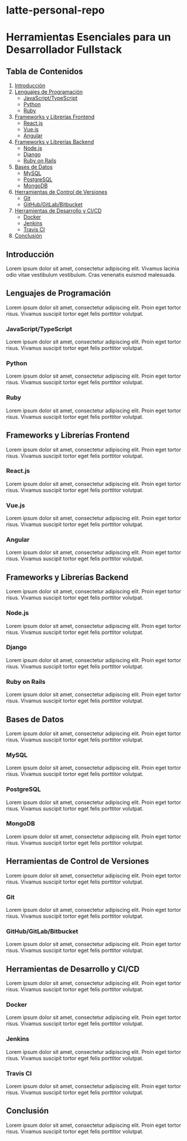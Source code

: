 # latte-personal-repo

# Herramientas Esenciales para un Desarrollador Fullstack

## Tabla de Contenidos
1. [Introducción](#introducción)
2. [Lenguajes de Programación](#lenguajes-de-programación)
   - [JavaScript/TypeScript](#javascripttypescript)
   - [Python](#python)
   - [Ruby](#ruby)
3. [Frameworks y Librerías Frontend](#frameworks-y-librerías-frontend)
   - [React.js](#reactjs)
   - [Vue.js](#vuejs)
   - [Angular](#angular)
4. [Frameworks y Librerías Backend](#frameworks-y-librerías-backend)
   - [Node.js](#nodejs)
   - [Django](#django)
   - [Ruby on Rails](#ruby-on-rails)
5. [Bases de Datos](#bases-de-datos)
   - [MySQL](#mysql)
   - [PostgreSQL](#postgresql)
   - [MongoDB](#mongodb)
6. [Herramientas de Control de Versiones](#herramientas-de-control-de-versiones)
   - [Git](#git)
   - [GitHub/GitLab/Bitbucket](#githubgitlabbitbucket)
7. [Herramientas de Desarrollo y CI/CD](#herramientas-de-desarrollo-y-cicd)
   - [Docker](#docker)
   - [Jenkins](#jenkins)
   - [Travis CI](#travis-ci)
8. [Conclusión](#conclusión)

## Introducción

Lorem ipsum dolor sit amet, consectetur adipiscing elit. Vivamus lacinia odio vitae vestibulum vestibulum. Cras venenatis euismod malesuada.

## Lenguajes de Programación

Lorem ipsum dolor sit amet, consectetur adipiscing elit. Proin eget tortor risus. Vivamus suscipit tortor eget felis porttitor volutpat.

### JavaScript/TypeScript

Lorem ipsum dolor sit amet, consectetur adipiscing elit. Proin eget tortor risus. Vivamus suscipit tortor eget felis porttitor volutpat.

### Python

Lorem ipsum dolor sit amet, consectetur adipiscing elit. Proin eget tortor risus. Vivamus suscipit tortor eget felis porttitor volutpat.

### Ruby

Lorem ipsum dolor sit amet, consectetur adipiscing elit. Proin eget tortor risus. Vivamus suscipit tortor eget felis porttitor volutpat.

## Frameworks y Librerías Frontend

Lorem ipsum dolor sit amet, consectetur adipiscing elit. Proin eget tortor risus. Vivamus suscipit tortor eget felis porttitor volutpat.

### React.js

Lorem ipsum dolor sit amet, consectetur adipiscing elit. Proin eget tortor risus. Vivamus suscipit tortor eget felis porttitor volutpat.

### Vue.js

Lorem ipsum dolor sit amet, consectetur adipiscing elit. Proin eget tortor risus. Vivamus suscipit tortor eget felis porttitor volutpat.

### Angular

Lorem ipsum dolor sit amet, consectetur adipiscing elit. Proin eget tortor risus. Vivamus suscipit tortor eget felis porttitor volutpat.

## Frameworks y Librerías Backend

Lorem ipsum dolor sit amet, consectetur adipiscing elit. Proin eget tortor risus. Vivamus suscipit tortor eget felis porttitor volutpat.

### Node.js

Lorem ipsum dolor sit amet, consectetur adipiscing elit. Proin eget tortor risus. Vivamus suscipit tortor eget felis porttitor volutpat.

### Django

Lorem ipsum dolor sit amet, consectetur adipiscing elit. Proin eget tortor risus. Vivamus suscipit tortor eget felis porttitor volutpat.

### Ruby on Rails

Lorem ipsum dolor sit amet, consectetur adipiscing elit. Proin eget tortor risus. Vivamus suscipit tortor eget felis porttitor volutpat.

## Bases de Datos

Lorem ipsum dolor sit amet, consectetur adipiscing elit. Proin eget tortor risus. Vivamus suscipit tortor eget felis porttitor volutpat.

### MySQL

Lorem ipsum dolor sit amet, consectetur adipiscing elit. Proin eget tortor risus. Vivamus suscipit tortor eget felis porttitor volutpat.

### PostgreSQL

Lorem ipsum dolor sit amet, consectetur adipiscing elit. Proin eget tortor risus. Vivamus suscipit tortor eget felis porttitor volutpat.

### MongoDB

Lorem ipsum dolor sit amet, consectetur adipiscing elit. Proin eget tortor risus. Vivamus suscipit tortor eget felis porttitor volutpat.

## Herramientas de Control de Versiones

Lorem ipsum dolor sit amet, consectetur adipiscing elit. Proin eget tortor risus. Vivamus suscipit tortor eget felis porttitor volutpat.

### Git

Lorem ipsum dolor sit amet, consectetur adipiscing elit. Proin eget tortor risus. Vivamus suscipit tortor eget felis porttitor volutpat.

### GitHub/GitLab/Bitbucket

Lorem ipsum dolor sit amet, consectetur adipiscing elit. Proin eget tortor risus. Vivamus suscipit tortor eget felis porttitor volutpat.

## Herramientas de Desarrollo y CI/CD

Lorem ipsum dolor sit amet, consectetur adipiscing elit. Proin eget tortor risus. Vivamus suscipit tortor eget felis porttitor volutpat.

### Docker

Lorem ipsum dolor sit amet, consectetur adipiscing elit. Proin eget tortor risus. Vivamus suscipit tortor eget felis porttitor volutpat.

### Jenkins

Lorem ipsum dolor sit amet, consectetur adipiscing elit. Proin eget tortor risus. Vivamus suscipit tortor eget felis porttitor volutpat.

### Travis CI

Lorem ipsum dolor sit amet, consectetur adipiscing elit. Proin eget tortor risus. Vivamus suscipit tortor eget felis porttitor volutpat.

## Conclusión

Lorem ipsum dolor sit amet, consectetur adipiscing elit. Proin eget tortor risus. Vivamus suscipit tortor eget felis porttitor volutpat.
